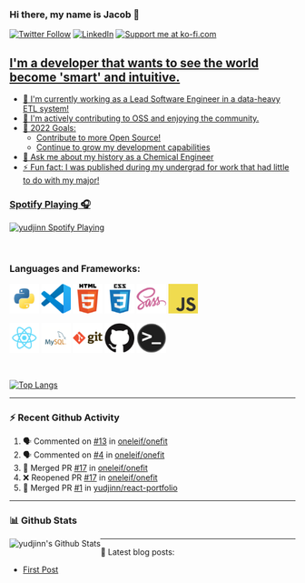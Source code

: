 ### Hi there, my name is Jacob 👋

<!-- [![Website](https://img.shields.io/website?label=jacobcrodgers.com&style=for-the-badge&url=https%3A%2F%2Fjacobcrodgers.com)](https://jacobcrodgers.com) -->
[![Twitter Follow](https://img.shields.io/twitter/follow/SetTopVox?color=1DA1F2&logo=twitter&style=for-the-badge)](https://twitter.com/intent/follow?original_referer=https%3A%2F%2Fgithub.com%2Fyudjinn&screen_name=settopvox)
[![LinkedIn](https://img.shields.io/badge/linkedin-%230077B5.svg?&style=for-the-badge&logo=linkedin&logoColor=white)](https://linkedin.com/in/jacob-rodgers)
<a href='https://ko-fi.com/yudjinn' target='_blank'><img height='35' style='border:0px;height:30px;' src='https://az743702.vo.msecnd.net/cdn/kofi3.png?v=0' border='0' alt='Support me at ko-fi.com' />

## I'm a developer that wants to see the world become 'smart' and intuitive.

- 🔭 I'm currently working as a Lead Software Engineer in a data-heavy ETL system!
- 🌱 I'm actively contributing to OSS and enjoying the community.
- 🥅 2022 Goals:
  - Contribute to more Open Source!
  - Continue to grow my development capabilities
- 💬 Ask me about my history as a Chemical Engineer
- ⚡ Fun fact: I was published during my undergrad for work that had little to do with my major!

### Spotify Playing 🎧

[<img src="https://spotify-now-playing.yudjinn.vercel.app/api/spotify-playing" alt="yudjinn Spotify Playing" width="350" />](https://open.spotify.com/user/settopvox)

<br />

### Languages and Frameworks:

<img alt="Python" width="52px" src="https://raw.githubusercontent.com/github/explore/80688e429a7d4ef2fca1e82350fe8e3517d3494d/topics/python/python.png" /> <img alt="Visual Studio Code" width="52px" src="https://raw.githubusercontent.com/github/explore/80688e429a7d4ef2fca1e82350fe8e3517d3494d/topics/visual-studio-code/visual-studio-code.png" /> <img alt="HTML5" width="52px" src="https://raw.githubusercontent.com/github/explore/80688e429a7d4ef2fca1e82350fe8e3517d3494d/topics/html/html.png" /> <img alt="CSS3" width="52px" src="https://raw.githubusercontent.com/github/explore/80688e429a7d4ef2fca1e82350fe8e3517d3494d/topics/css/css.png" /> <img alt="Sass" width="52px" src="https://raw.githubusercontent.com/github/explore/80688e429a7d4ef2fca1e82350fe8e3517d3494d/topics/sass/sass.png" /> <img alt="JavaScript" width="52px" src="https://raw.githubusercontent.com/github/explore/80688e429a7d4ef2fca1e82350fe8e3517d3494d/topics/javascript/javascript.png" />

<img alt="React" width="52px" src="https://raw.githubusercontent.com/github/explore/80688e429a7d4ef2fca1e82350fe8e3517d3494d/topics/react/react.png" /> <img alt="MySQL" width="52px" src="https://raw.githubusercontent.com/github/explore/80688e429a7d4ef2fca1e82350fe8e3517d3494d/topics/mysql/mysql.png" /> <img alt="Git" width="52px" src="https://raw.githubusercontent.com/github/explore/80688e429a7d4ef2fca1e82350fe8e3517d3494d/topics/git/git.png" /> <img alt="GitHub" width="52px" src="https://raw.githubusercontent.com/github/explore/78df643247d429f6cc873026c0622819ad797942/topics/github/github.png" /> <img alt="Terminal" width="52px" src="https://raw.githubusercontent.com/github/explore/80688e429a7d4ef2fca1e82350fe8e3517d3494d/topics/terminal/terminal.png" />

<br />

[![Top Langs](https://github-readme-stats.yudjinn.vercel.app/api/top-langs/?username=yudjinn)](https://github.com/anuraghazra/github-readme-stats)

---

### :zap: Recent Github Activity

<!--START_SECTION:activity-->

1. 🗣 Commented on [#13](https://github.com/oneleif/onefit/issues/13) in [oneleif/onefit](https://github.com/oneleif/onefit)
2. 🗣 Commented on [#4](https://github.com/oneleif/onefit/issues/4) in [oneleif/onefit](https://github.com/oneleif/onefit)
3. 🎉 Merged PR [#17](https://github.com/oneleif/onefit/pull/17) in [oneleif/onefit](https://github.com/oneleif/onefit)
4. ❌ Reopened PR [#17](https://github.com/oneleif/onefit/pull/17) in [oneleif/onefit](https://github.com/oneleif/onefit)
5. 🎉 Merged PR [#1](https://github.com/yudjinn/react-portfolio/pull/1) in [yudjinn/react-portfolio](https://github.com/yudjinn/react-portfolio)

<!--END_SECTION:activity-->

---

### 📊 Github Stats

<img align="left" alt="yudjinn's Github Stats" src="https://github-readme-stats.yudjinn.vercel.app/api?username=yudjinn&show_icons=true&hide_border=true&hide=stars&count_private=true" />

---

📝 Latest blog posts:

<!-- BLOG-POST-LIST:START -->
- [First Post](https://dev.to/yudjinn/first-post-3dg1)
<!-- BLOG-POST-LIST:END -->

[website]: https://jacobcrodgers.com
[twitter]: https://twitter.com/settopvox
[linkedin]: https://linkedin.com/in/jacob-rodgers
